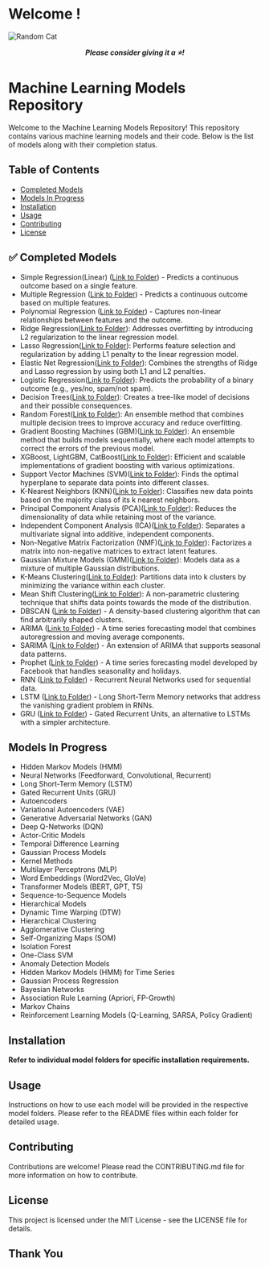 # Welcome !

![Random Cat](https://cataas.com/cat?message=Please%20give%20a%20star!&width=900&height=300)

<p align="center">
  <strong><em>Please consider giving it a ⭐!</em></strong>
</p>

#  Machine Learning Models Repository

Welcome to the Machine Learning Models Repository! This repository contains various machine learning models and their code. Below is the list of models along with their completion status.

##  Table of Contents
- [Completed Models](#-completed-models)
- [Models In Progress](#-models-in-progress)
- [Installation](#-installation)
- [Usage](#-usage)
- [Contributing](#-contributing)
- [License](#-license)

## ✅ Completed Models
- Simple Regression(Linear) ([Link to Folder](https://github.com/tosifAN/All_ML_Models/tree/main/Regression)) - Predicts a continuous outcome based on a single feature.
- Multiple Regression ([Link to Folder](https://github.com/tosifAN/All_ML_Models/tree/main/Regression)) - Predicts a continuous outcome based on multiple features.
- Polynomial Regression ([Link to Folder](https://github.com/tosifAN/All_ML_Models/tree/main/Regression)) - Captures non-linear relationships between features and the outcome.
- Ridge Regression([Link to Folder](https://github.com/tosifAN/All_ML_Models/tree/main/Regression)): Addresses overfitting by introducing L2 regularization to the linear regression model.
- Lasso Regression([Link to Folder](https://github.com/tosifAN/All_ML_Models/tree/main/Regression)): Performs feature selection and regularization by adding L1 penalty to the linear regression model.
- Elastic Net Regression([Link to Folder](https://github.com/tosifAN/All_ML_Models/tree/main/Regression)): Combines the strengths of Ridge and Lasso regression by using both L1 and L2 penalties.
- Logistic Regression([Link to Folder](https://github.com/tosifAN/All_ML_Models/tree/main/Regression)): Predicts the probability of a binary outcome (e.g., yes/no, spam/not spam).
- Decision Trees([Link to Folder](https://github.com/tosifAN/All_ML_Models/tree/main/DecisionTree)): Creates a tree-like model of decisions and their possible consequences.
- Random Forest([Link to Folder](https://github.com/tosifAN/All_ML_Models/tree/main/Bagging)): An ensemble method that combines multiple decision trees to improve accuracy and reduce overfitting.
- Gradient Boosting Machines (GBM)([Link to Folder](https://github.com/tosifAN/All_ML_Models/tree/main/Bosting)): An ensemble method that builds models sequentially, where each model attempts to correct the errors of the previous model.
- XGBoost, LightGBM, CatBoost([Link to Folder](https://github.com/tosifAN/All_ML_Models/tree/main/Bosting)): Efficient and scalable implementations of gradient boosting with various optimizations.
- Support Vector Machines (SVM)([Link to Folder](https://github.com/tosifAN/All_ML_Models/tree/main/SVM)): Finds the optimal hyperplane to separate data points into different classes.
- K-Nearest Neighbors (KNN)([Link to Folder](https://github.com/tosifAN/All_ML_Models/tree/main/KNN)): Classifies new data points based on the majority class of its k nearest neighbors.
- Principal Component Analysis (PCA)([Link to Folder](https://github.com/tosifAN/All_ML_Models/tree/main/Dimensionality_Reduction)): Reduces the dimensionality of data while retaining most of the variance.
- Independent Component Analysis (ICA)([Link to Folder](https://github.com/tosifAN/All_ML_Models/tree/main/Dimensionality_Reduction)): Separates a multivariate signal into additive, independent components.
- Non-Negative Matrix Factorization (NMF)([Link to Folder](https://github.com/tosifAN/All_ML_Models/tree/main/Dimensionality_Reduction)): Factorizes a matrix into non-negative matrices to extract latent features.
- Gaussian Mixture Models (GMM)([Link to Folder](https://github.com/tosifAN/All_ML_Models/tree/main/Clustering)): Models data as a mixture of multiple Gaussian distributions.
- K-Means Clustering([Link to Folder](https://github.com/tosifAN/All_ML_Models/tree/main/Clustering)): Partitions data into k clusters by minimizing the variance within each cluster.
- Mean Shift Clustering([Link to Folder](https://github.com/tosifAN/All_ML_Models/tree/main/Clustering)): A non-parametric clustering technique that shifts data points towards the mode of the distribution.
- DBSCAN ([Link to Folder](https://github.com/tosifAN/All_ML_Models/tree/main/Clustering)) - A density-based clustering algorithm that can find arbitrarily shaped clusters.
- ARIMA ([Link to Folder](https://github.com/tosifAN/All_ML_Models/tree/main/Time_Series)) - A time series forecasting model that combines autoregression and moving average components.
- SARIMA ([Link to Folder](https://github.com/tosifAN/All_ML_Models/tree/main/Time_Series)) - An extension of ARIMA that supports seasonal data patterns.
- Prophet ([Link to Folder](https://github.com/tosifAN/All_ML_Models/tree/main/Time_Series)) - A time series forecasting model developed by Facebook that handles seasonality and holidays.
- RNN ([Link to Folder](https://github.com/tosifAN/All_ML_Models/tree/main/Time_Series)) - Recurrent Neural Networks used for sequential data.
- LSTM ([Link to Folder](https://github.com/tosifAN/All_ML_Models/tree/main/Time_Series)) - Long Short-Term Memory networks that address the vanishing gradient problem in RNNs.
- GRU ([Link to Folder](https://github.com/tosifAN/All_ML_Models/tree/main/Time_Series)) - Gated Recurrent Units, an alternative to LSTMs with a simpler architecture.


##  Models In Progress

- Hidden Markov Models (HMM)
- Neural Networks (Feedforward, Convolutional, Recurrent)
- Long Short-Term Memory (LSTM)
- Gated Recurrent Units (GRU)
- Autoencoders
- Variational Autoencoders (VAE)
- Generative Adversarial Networks (GAN)
- Deep Q-Networks (DQN)
- Actor-Critic Models
- Temporal Difference Learning
- Gaussian Process Models
- Kernel Methods
- Multilayer Perceptrons (MLP)
- Word Embeddings (Word2Vec, GloVe)
- Transformer Models (BERT, GPT, T5)
- Sequence-to-Sequence Models
- Hierarchical Models
- Dynamic Time Warping (DTW)
- Hierarchical Clustering
- Agglomerative Clustering
- Self-Organizing Maps (SOM)
- Isolation Forest
- One-Class SVM
- Anomaly Detection Models
- Hidden Markov Models (HMM) for Time Series
- Gaussian Process Regression
- Bayesian Networks
- Association Rule Learning (Apriori, FP-Growth)
- Markov Chains
- Reinforcement Learning Models (Q-Learning, SARSA, Policy Gradient)

##  Installation

**Refer to individual model folders for specific installation requirements.** 

##  Usage
Instructions on how to use each model will be provided in the respective model folders. Please refer to the README files within each folder for detailed usage.

##  Contributing
Contributions are welcome! Please read the CONTRIBUTING.md file for more information on how to contribute.

##  License
This project is licensed under the MIT License - see the LICENSE file for details.

##  Thank You
